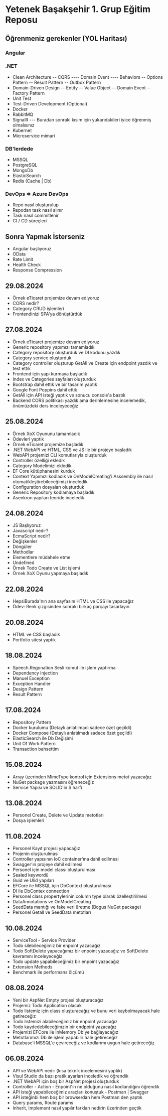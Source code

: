 # Yetenek Başakşehir 1. Grup Eğitim Reposu

## Öğrenmeniz gerekenler (YOL Haritası)
### Angular
### .NET
- Clean Architecture
-- CQRS
---- Domain Event
---- Behaviors
-- Options Pattern
-- Result Pattern
-- Outbox Pattern
- Domain-Driven Design
-- Entity
-- Value Object
-- Domain Event
-- Factory Pattern
- Unit Test
- Test-Driven Development (Optional)
- Docker
- RabbitMQ
- SignalR
--- Buradan sonraki kısım için yukarıdakileri iyice öğrenmiş olmalısınız
- Kubernet
- Microservice mimari

### DB'lerdede
- MSSQL
- PostgreSQL
- MongoDb
- ElasticSearch
- Redis (Cache | Db)

### DevOps => Azure DevOps
- Repo nasıl oluşturulup
- Repodan task nasıl alınır
- Task nasıl commitlenir
- CI / CD süreçleri


## Sonra Yapmak İsterseniz
- Angular başlıyoruz
- OData
- Rate Limit
- Health Check
- Response Compression

## 29.08.2024
- Örnek eTicaret projemize devam ediyoruz
- CORS nedir?
- Category CRUD işlemleri
- Frontendinizi SPA'ya dönüştürdük

## 27.08.2024
- Örnek eTicaret projemize devam ediyoruz
- Generic repository yapımızı tamamladık
- Category repository oluşturduk ve DI kodunu yazdık
- Category service oluşturduk
- Category controller oluşturup GetAll ve Create için endpoint yazdık ve test ettik
- Frontend için yapı kurmaya başladık
- Index ve Categories sayfaları oluşturduk
- Bootstrap dahil ettik ve bir tasarım yaptık
- Google Font Poppins dahil ettik
- GetAll için API isteği yaptık ve sonucu console'a bastık
- Backend CORS politikası yazdık ama derinlemesine incelemedik, önümüzdeki ders inceleyeceğiz

## 25.08.2024
- Örnek XoX Oyununu tamamladık
- Ödevleri yaptık
- Örnek eTicaret projemize başladık
- .NET WebAPI ve HTML, CSS ve JS ile bir projeye başladık
- WebAPI projemizi CLI komutlarıyla oluşturduk
- Controller özelliği ekledik
- Category Modelimizi ekledik
- EF Core kütüphanesini kurduk
- Context Yapımızı kodladık ve OnModelCreating'i Asssembly ile nasıl otomatikleştirebileceğimizi inceledik
- Configuration dosyaları oluşturduk
- Generic Repository kodlamaya başladık
- Asenkron yapıları teoride inceledik

## 24.08.2024
- JS Başlıyoruz
- Javascript nedir? 
- EcmaScript nedir?
- Değişkenler
- Döngüler
- Methodlar
- Elementlere müdahele etme
- Undefined
- Örnek Todo Create ve List işlemi
- Örnek XoX Oyunu yapmaya başladık

## 22.08.2024
- HepsiBurada'nın ana sayfasını HTML ve CSS ile yapacağız
- Ödev: Renk çizgisinden sonraki birkaç parçayı tasarlayın

## 20.08.2024
- HTML ve CSS başladık
- Portfolio sitesi yaptık

## 18.08.2024
- Speech.Regonation Sesli komut ile işlem yaptırma
- Dependency Injection
- Manuel Exception
- Exception Handler
- Design Pattern
- Result Pattern

## 17.08.2024
- Repository Pattern
- Docker kurulumu (Detaylı anlatılmadı sadece özet geçildi)
- Docker Compose (Detaylı anlatılmadı sadece özet geçildi)
- ElasticSearch ile Db Değişimi
- Unit Of Work Pattern
- Transaction bahsettim

## 15.08.2024
- Array üzerinden MimeType kontrol için Extensions metot yazacağız
- NuGet package yazmasını öğreneceğiz
- Service Yapısı ve SOLID'in S harfi

## 13.08.2024
- Personel Create, Delete ve Update metotları
- Dosya işlemleri

## 11.08.2024
- Personel Kayıt projesi yapacağız
- Projenin oluşturulması
- Controller yapısının IoC container'ına dahil edilmesi
- Swagger'ın projeye dahil edilmesi
- Personel için model classı oluşturulması
- Sealed keywordü
- Guid ve Ulid yapıları
- EFCore ile MSSQL için DbContext oluşturulması
- DI ile DbContex connection
- Personel class propertylerinin column type olarak özelleştirilmesi
- DataAnnotations ve OnModelCreating
- SeedData mantığı ve fake veri üretme (Bogus NuGet package)
- Personel Getall ve SeedData metotları

## 10.08.2024
- ServiceTool - Service Provider
- Todo silebileceğimiz bir enpoint yazacağız
- Todo SoftDelete yapacağımız bir enpoint yazacağız ve SoftDelete kavramını inceleyeceğiz
- Todo update yapabileceğimiz bir enpoint yazacağız
- Extension Methods
- Benchmark ile performans ölçümü

## 08.08.2024
- Yeni bir AspNet Empty projesi oluşturacağız
- Projemiz Todo Application olacak
- Todo listemiz için class oluşturacağız ve bunu veri kaybolmayacak hale getireceğiz
- Todo listemizi alabileceğimiz bir enpoint yazacağız
- Todo kaydedebileceğimzin bir endpoint yazacağız
- Projemizi EFCore ile InMemory Db'ye bağlayacağız
- Metotlarımızı Db ile işlem yapabilir hale getireceğiz
- Database'i MSSQL'e çevireceğiz ve kodlarımı uygun hale getireceğiz

## 06.08.2024
- API ve WebAPI nedir (kısa teknik incelemesini yaptık)
- Visul Studio da bazı pratik ayarları inceledik ve öğrendik
- .NET WebAPI için boş bir AspNet projesi oluşturduk
- Controller - Action - Enpoint'ın ne olduğunu nasıl kodlandığını öğrendik
- API isteği yapabileceğimiz araçları konuştuk - Postman | Swagger
- API isteğinbi hem boş bir browserdan hem Postman den yaptık
- Query params, Route params
- Inherit, Implement nasıl yapılır farkları nedirin üzerinden geçtik